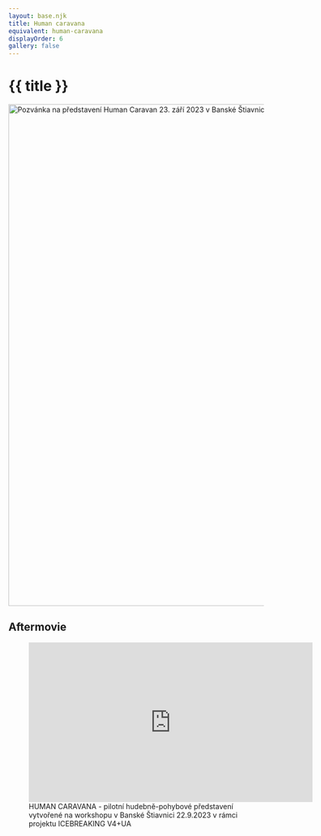 ```yaml
---
layout: base.njk
title: Human caravana
equivalent: human-caravana
displayOrder: 6
gallery: false
---
```


# {{ title }}

<img src="/img/human-caravan.jpg" alt="Pozvánka na představení Human Caravan 23. září 2023 v Banské Štiavnici" width="700" height="990">

## Aftermovie

<figure>
	<iframe width="560" height="315" src="https://www.youtube.com/embed/-ytKNl4xSfU?si=h9TSMuLh7wzw6LBz" title="YouTube video player" frameborder="0" allow="accelerometer; autoplay; clipboard-write; encrypted-media; gyroscope; picture-in-picture; web-share" allowfullscreen></iframe>
	<figcaption>HUMAN CARAVANA - pilotní hudebně-pohybové představení vytvořené na workshopu v Banské Štiavnici 22.9.2023 v rámci projektu ICEBREAKING V4+UA</figcaption>
</figure>